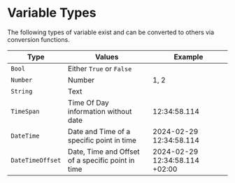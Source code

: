# Variable Types

The following types of variable exist and can be converted to others via conversion functions.

| Type             | Values                                            | Example                        |
| ---------------- | ------------------------------------------------- | ------------------------------ |
| `Bool`           | Either `True` or `False`                          |                                |
| `Number`         | Number                                            | 1, 2                           |
| `String`         |  Text                                             |                                |
| `TimeSpan`       | Time Of Day information without date              | 12:34:58.114                   |
| `DateTime`       | Date and Time of a specific point in time         | 2024-02-29 12:34:58.114        |
| `DateTimeOffset` | Date, Time and Offset of a specific point in time | 2024-02-29 12:34:58.114 +02:00 |
